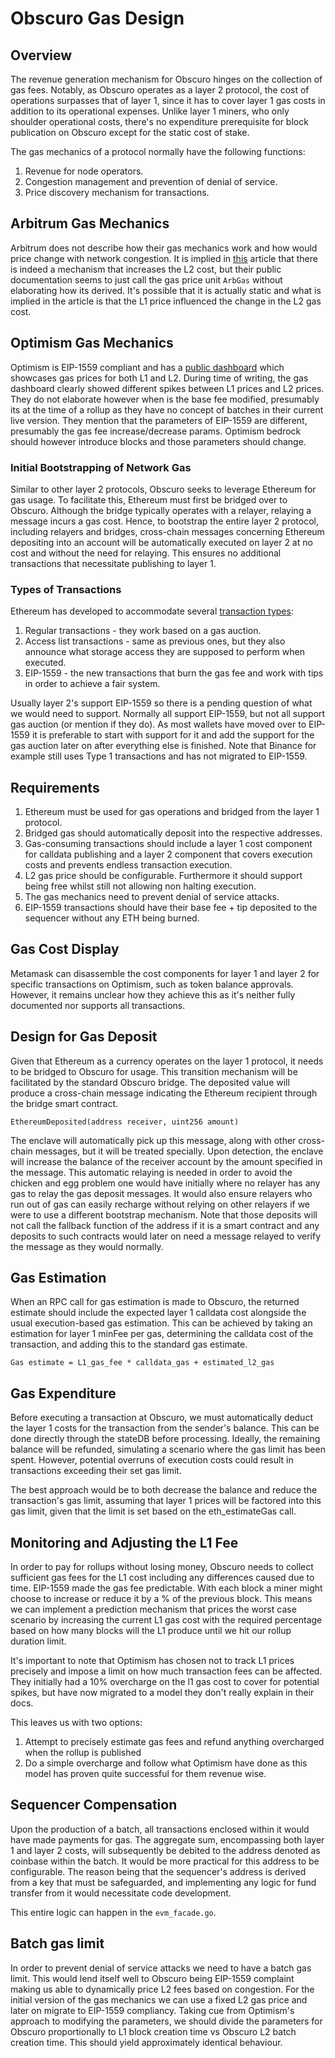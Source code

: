# Obscuro Gas Design

## Overview

The revenue generation mechanism for Obscuro hinges on the collection of gas fees. Notably, as Obscuro operates as a layer 2 protocol, the cost of operations surpasses that of layer 1, since it has to cover layer 1 gas costs in addition to its operational expenses. Unlike layer 1 miners, who only shoulder operational costs, there's no expenditure prerequisite for block publication on Obscuro except for the static cost of stake.

The gas mechanics of a protocol normally have the following functions:
1) Revenue for node operators.
2) Congestion management and prevention of denial of service.
3) Price discovery mechanism for transactions.

## Arbitrum Gas Mechanics

Arbitrum does not describe how their gas mechanics work and how would price change with network congestion. It is implied in [this](https://medium.com/offchainlabs/understanding-arbitrum-2-dimensional-fees-fd1d582596c9) article that there is indeed a mechanism that increases the L2 cost, but their public documentation seems to just call the gas price unit `ArbGas` without elaborating how its derived. It's possible that it is actually static and what is implied in the article is that the L1 price influenced the change in the L2 gas cost. 

## Optimism Gas Mechanics

Optimism is EIP-1559 compliant and has a [public dashboard](https://public-grafana.optimism.io/d/9hkhMxn7z/public-dashboard?orgId=1&refresh=5m) which showcases gas prices for both L1 and L2. During time of writing, the gas dashboard clearly showed different spikes between L1 prices and L2 prices. They do not elaborate however when is the base fee modified, presumably its at the time of a rollup as they have no concept of batches in their current live version. They mention that the parameters of EIP-1559 are different, presumably the gas fee increase/decrease params. Optimism bedrock should however introduce blocks and those parameters should change. 

### Initial Bootstrapping of Network Gas

Similar to other layer 2 protocols, Obscuro seeks to leverage Ethereum for gas usage. To facilitate this, Ethereum must first be bridged over to Obscuro. Although the bridge typically operates with a relayer, relaying a message incurs a gas cost. Hence, to bootstrap the entire layer 2 protocol, including relayers and bridges, cross-chain messages concerning Ethereum depositing into an account will be automatically executed on layer 2 at no cost and without the need for relaying. This ensures no additional transactions that necessitate publishing to layer 1.
    

### Types of Transactions

Ethereum has developed to accommodate several [transaction types](https://docs.infura.io/networks/ethereum/concepts/transaction-types):
1) Regular transactions - they work based on a gas auction.
2) Access list transactions - same as previous ones, but they also announce what storage access they are supposed to perform when executed.
3) EIP-1559 - the new transactions that burn the gas fee and work with tips in order to achieve a fair system.

Usually layer 2's support EIP-1559 so there is a pending question of what we would need to support. Normally all support EIP-1559, but not all support gas auction (or mention if they do). As most wallets have moved over to EIP-1559 it is preferable to start with support for it and add the support for the gas auction later on after everything else is finished.
Note that Binance for example still uses Type 1 transactions and has not migrated to EIP-1559. 

## Requirements

1. Ethereum must be used for gas operations and bridged from the layer 1 protocol.
2. Bridged gas should automatically deposit into the respective addresses.
3. Gas-consuming transactions should include a layer 1 cost component for calldata publishing and a layer 2 component that covers execution costs and prevents endless transaction execution.
4. L2 gas price should be configurable. Furthermore it should support being free whilst still not allowing non halting execution.
5. The gas mechanics need to prevent denial of service attacks.
6. EIP-1559 transactions should have their base fee + tip deposited to the sequencer without any ETH being burned.

## Gas Cost Display

Metamask can disassemble the cost components for layer 1 and layer 2 for specific transactions on Optimism, such as token balance approvals. However, it remains unclear how they achieve this as it's neither fully documented nor supports all transactions.


## Design for Gas Deposit

Given that Ethereum as a currency operates on the layer 1 protocol, it needs to be bridged to Obscuro for usage. This transition mechanism will be facilitated by the standard Obscuro bridge. The deposited value will produce a cross-chain message indicating the Ethereum recipient through the bridge smart contract.

```EthereumDeposited(address receiver, uint256 amount)```

The enclave will automatically pick up this message, along with other cross-chain messages, but it will be treated specially. Upon detection, the enclave will increase the balance of the receiver account by the amount specified in the message. This automatic relaying is needed in order to avoid the chicken and egg problem one would have initially where no relayer has any gas to relay the gas deposit messages. It would also ensure relayers who run out of gas can easily recharge without relying on other relayers if we were to use a different bootstrap mechanism. Note that those deposits will not call the fallback function of the address if it is a smart contract and any deposits to such contracts would later on need a message relayed to verify the message as they would normally.

## Gas Estimation

When an RPC call for gas estimation is made to Obscuro, the returned estimate should include the expected layer 1 calldata cost alongside the usual execution-based gas estimation. This can be achieved by taking an estimation for layer 1 minFee per gas, determining the calldata cost of the transaction, and adding this to the standard gas estimate.

`Gas estimate = L1_gas_fee * calldata_gas + estimated_l2_gas`

## Gas Expenditure

Before executing a transaction at Obscuro, we must automatically deduct the layer 1 costs for the transaction from the sender's balance. This can be done directly through the stateDB before processing. Ideally, the remaining balance will be refunded, simulating a scenario where the gas limit has been spent. However, potential overruns of execution costs could result in transactions exceeding their set gas limit.

The best approach would be to both decrease the balance and reduce the transaction's gas limit, assuming that layer 1 prices will be factored into this gas limit, given that the limit is set based on the eth_estimateGas call.


## Monitoring and Adjusting the L1 Fee

In order to pay for rollups without losing money, Obscuro needs to collect sufficient gas fees for the L1 cost including any differences caused due to time. EIP-1559 made the gas fee predictable. With each block a miner might choose to increase or reduce it by a % of the previous block. This means we can implement a prediction mechanism that prices the worst case scenario by increasing the current L1 gas cost with the required percentage based on how many blocks will the L1 produce until we hit our rollup duration limit.

It's important to note that Optimism has chosen not to track L1 prices precisely and impose a limit on how much transaction fees can be affected. They initially had a 10% overcharge on the l1 gas cost to cover for potential spikes, but have now migrated to a model they don't really explain in their docs.

This leaves us with two options: 
1) Attempt to precisely estimate gas fees and refund anything overcharged when the rollup is published
2) Do a simple overcharge and follow what Optimism have done as this model has proven quite successful for them revenue wise.


## Sequencer Compensation

Upon the production of a batch, all transactions enclosed within it would have made payments for gas. The aggregate sum, encompassing both layer 1 and layer 2 costs, will subsequently be debited to the address denoted as coinbase within the batch. It would be more practical for this address to be configurable. The reason being that the sequencer's address is derived from a key that must be safeguarded, and implementing any logic for fund transfer from it would necessitate code development.

This entire logic can happen in the `evm_facade.go`.

## Batch gas limit

In order to prevent denial of service attacks we need to have a batch gas limit. This would lend itself well to Obscuro being EIP-1559 complaint making us able to dynamically price L2 fees based on congestion. For the initial version of the gas mechanics we can use a fixed L2 gas price and later on migrate to EIP-1559 compliancy. Taking cue from Optimism's approach to modifying the parameters, we should divide the parameters for Obscuro proportionally to L1 block creation time vs Obscuro L2 batch creation time. This should yield approximately identical behaviour.